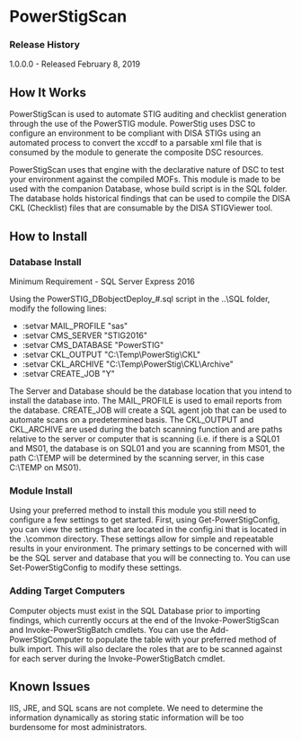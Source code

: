 # PowerStigScan

### Release History
1.0.0.0 - Released February 8, 2019


## How It Works
PowerStigScan is used to automate STIG auditing and checklist generation through the use of the PowerSTIG module.
PowerStig uses DSC to configure an environment to be compliant with DISA STIGs using an automated process to convert 
the xccdf to a parsable xml file that is consumed by the module to generate the composite DSC resources.

PowerStigScan uses that engine with the declarative nature of DSC to test your environment against the compiled MOFs.
This module is made to be used with the companion Database, whose build script is in the SQL folder. The database
holds historical findings that can be used to compile the DISA CKL (Checklist) files that are consumable by
the DISA STIGViewer tool.

## How to Install

### Database Install
Minimum Requirement - SQL Server Express 2016

Using the PowerSTIG_DBobjectDeploy_#.sql script in the ..\SQL folder, modify the following lines:

- :setvar MAIL_PROFILE        "sas"
- :setvar CMS_SERVER			"STIG2016"
- :setvar CMS_DATABASE		"PowerSTIG"
- :setvar CKL_OUTPUT			"C:\Temp\PowerStig\CKL\"
- :setvar CKL_ARCHIVE			"C:\Temp\PowerStig\CKL\Archive\"
- :setvar CREATE_JOB			"Y"

The Server and Database should be the database location that you intend to install the database into. The MAIL_PROFILE is used to email reports from the database. CREATE_JOB will create a SQL agent job that can be used to automate scans on a
predetermined basis. The CKL_OUTPUT and CKL_ARCHIVE are used during the batch scanning function and are paths relative to the 
server or computer that is scanning (i.e. if there is a SQL01 and MS01, the database is on SQL01 and you are scanning from 
MS01, the path C:\TEMP will be determined by the scanning server, in this case C:\TEMP on MS01).

### Module Install
Using your preferred method to install this module you still need to configure a few settings to get started. First, using 
Get-PowerStigConfig, you can view the settings that are located in the config.ini that is located in the .\common directory.
These settings allow for simple and repeatable results in your environment. The primary settings to be concerned with will
be the SQL server and database that you will be connecting to. You can use Set-PowerStigConfig to modify these settings.

### Adding Target Computers
Computer objects must exist in the SQL Database prior to importing findings, which currently occurs at the end of the
Invoke-PowerStigScan and Invoke-PowerStigBatch cmdlets. You can use the Add-PowerStigComputer to populate the table with your
preferred method of bulk import. This will also declare the roles that are to be scanned against for each server during the 
Invoke-PowerStigBatch cmdlet.

## Known Issues
IIS, JRE, and SQL scans are not complete. We need to determine the information dynamically as storing static information will
be too burdensome for most administrators.

